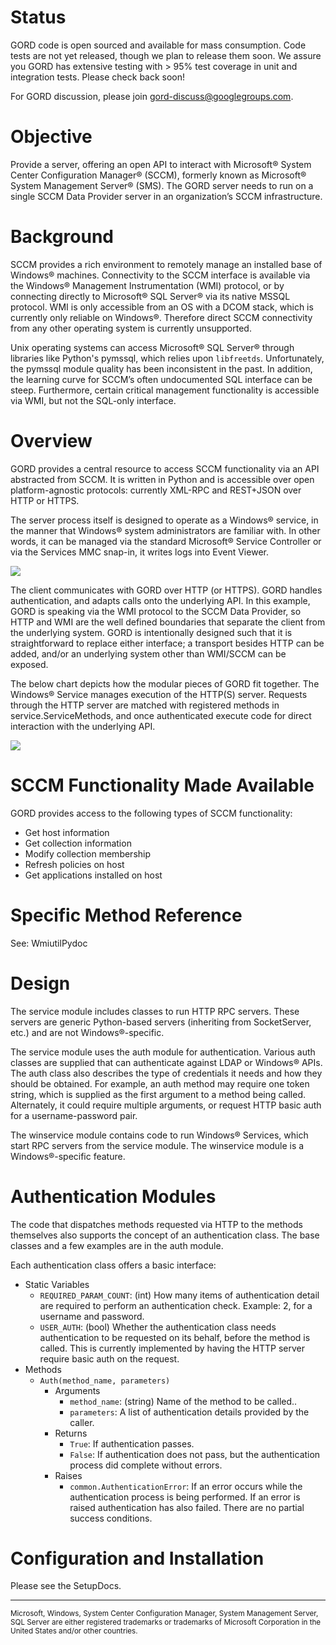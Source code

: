 # Status #

GORD code is open sourced  and available for mass consumption.  Code tests are not yet released, though we plan to release them soon.  We assure you GORD has extensive testing with > 95% test coverage in unit and integration tests. Please check back soon!

For GORD discussion, please join [gord-discuss@googlegroups.com](http://groups.google.com/group/gord-discuss).

# Objective #

Provide a server, offering an open API to interact with Microsoft® System Center Configuration Manager® (SCCM), formerly known as Microsoft® System Management Server® (SMS).   The GORD server needs to run on a single SCCM Data Provider server in an organization’s SCCM infrastructure.

# Background #

SCCM provides a rich environment to remotely manage an installed base of Windows® machines.  Connectivity to the SCCM interface is available via the Windows® Management Instrumentation (WMI) protocol, or by connecting directly to Microsoft® SQL Server® via its native MSSQL protocol.  WMI is only accessible from an OS with a DCOM stack, which is currently only reliable on Windows®.  Therefore direct SCCM connectivity from any other operating system is currently unsupported.

Unix operating systems can access Microsoft® SQL Server® through libraries like Python's pymssql, which relies upon `libfreetds`.  Unfortunately, the pymssql module quality has been inconsistent in the past.   In addition, the learning curve for SCCM’s often undocumented SQL interface can be steep.  Furthermore, certain critical management functionality is accessible via WMI, but not the SQL-only interface.

# Overview #

GORD provides a central resource to access SCCM functionality via an API abstracted from SCCM.  It is written in Python and is accessible over open platform-agnostic protocols: currently XML-RPC and REST+JSON over HTTP or HTTPS.

The server process itself is designed to operate as a Windows® service, in the manner that Windows® system administrators are familiar with.  In other words, it can be managed via the standard Microsoft® Service Controller or via the Services MMC snap-in, it writes logs into Event Viewer.

<img src='http://gord.googlecode.com/svn/wiki/gord-workflow.png' />

The client communicates with GORD over HTTP (or HTTPS).  GORD handles authentication, and adapts calls onto the underlying API.  In this example, GORD is speaking via the WMI protocol to the SCCM Data Provider, so HTTP and WMI are the well defined boundaries that separate the client from the underlying system.  GORD is intentionally designed such that it is straightforward to replace either interface; a transport besides HTTP can be added, and/or an underlying system other than WMI/SCCM can be exposed.

The below chart depicts how the modular pieces of GORD fit together.  The Windows® Service manages execution of the HTTP(S) server.  Requests through the HTTP server are matched with registered methods in service.ServiceMethods, and once authenticated execute code for direct interaction with the underlying API.

<img src='http://gord.googlecode.com/svn/wiki/gord-service-design.png' />

# SCCM Functionality Made Available #

GORD provides access to the following types of SCCM functionality:

  * Get host information
  * Get collection information
  * Modify collection membership
  * Refresh policies on host
  * Get applications installed on host


# Specific Method Reference #

See: WmiutilPydoc

# Design #

The service module includes classes to run HTTP RPC servers. These servers are generic Python-based servers (inheriting from SocketServer, etc.) and are not Windows®-specific.

The service module uses the auth module for authentication.  Various auth classes are supplied that can authenticate against LDAP or Windows® APIs.  The auth class also describes the type of credentials it needs and how they should be obtained.   For example, an auth method may require one token string, which is supplied as the first argument to a method being called.  Alternately, it could require multiple arguments, or request HTTP basic auth for a username-password pair.

The winservice module contains code to run Windows® Services, which start RPC servers from the service module.  The winservice module is a Windows®-specific feature.

# Authentication Modules #

The code that dispatches methods requested via HTTP to the methods themselves also supports the concept of an authentication class.  The base classes and a few examples are in the auth module.

Each authentication class offers a basic interface:
  * Static Variables
    * `REQUIRED_PARAM_COUNT`: (int) How many items of authentication detail are required to perform an authentication check.  Example: 2, for a username and password.
    * `USER_AUTH`: (bool) Whether the authentication class needs authentication to be requested on its behalf, before the method is called.  This is currently implemented by having the HTTP server require basic auth on the request.
  * Methods
    * `Auth(method_name, parameters)`
      * Arguments
        * `method_name`: (string) Name of the method to be called..
        * `parameters`: A list of authentication details provided by the caller.
      * Returns
        * `True`: If authentication passes.
        * `False`: If authentication does not pass, but the authentication process did complete without errors.
      * Raises
        * `common.AuthenticationError`: If an error occurs while the authentication process is being performed.  If an error is raised authentication has also failed.  There are no partial success conditions.

# Configuration and Installation #

Please see the SetupDocs.




---


<sub>Microsoft, Windows, System Center Configuration Manager, System Management Server, SQL Server are either registered trademarks or trademarks of Microsoft Corporation in the United States and/or other countries.</sub>